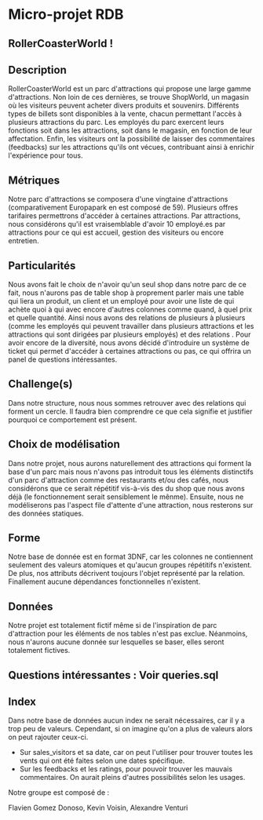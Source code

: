 # Micro-projet RDB

## RollerCoasterWorld ! 

## Description

RollerCoasterWorld est un parc d'attractions qui propose une large gamme d'attractions. Non loin de ces dernières, se trouve ShopWorld, un magasin où les visiteurs peuvent acheter divers produits et souvenirs. Différents types de billets sont disponibles à la vente, chacun permettant l'accès à plusieurs attractions du parc. Les employés du parc exercent leurs fonctions soit dans les attractions, soit dans le magasin, en fonction de leur affectation. Enfin, les visiteurs ont la possibilité de laisser des commentaires (feedbacks) sur les attractions qu'ils ont vécues, contribuant ainsi à enrichir l'expérience pour tous.

## Métriques

Notre parc d'attractions se composera d'une vingtaine d'attractions (comparativement Europapark en est composé de 59).
Plusieurs offres tarifaires permettrons d'accéder à certaines attractions.
Par attractions, nous considérons qu'il est vraisemblable d'avoir 10 employé.es par attractions pour ce qui est accueil, gestion des visiteurs ou encore entretien.

## Particularités 

Nous avons fait le choix de n'avoir qu'un seul shop dans notre parc de ce fait, nous n'aurons pas de table shop à proprement parler mais une table qui liera un produit, un client et un employé pour avoir une liste de qui achète quoi à qui avec encore d'autres colonnes comme quand, à quel prix et quelle quantité. Ainsi nous avons des relations de plusieurs à plusieurs (comme les employés qui peuvent travailler dans plusieurs attractions et les attractions qui sont dirigées par plusieurs employés) et des relations . Pour avoir encore de la diversité, nous avons décidé d'introduire un système de ticket qui permet d'accéder à certaines attractions ou pas, ce qui offrira un panel de questions intéressantes. 

## Challenge(s)

Dans notre structure, nous nous sommes retrouver avec des relations qui forment un cercle. Il faudra bien comprendre ce que cela signifie et justifier pourquoi ce comportement est présent.

## Choix de modélisation

Dans notre projet, nous aurons naturellement des attractions qui forment la base d'un parc mais nous n'avons pas introduit tous les éléments distinctifs d'un parc d'attraction comme des restaurants et/ou des cafés, nous considérons que ce serait répétitif vis-à-vis des du shop que nous avons déjà (le fonctionnement serait sensiblement le mênme). Ensuite, nous ne modéliserons pas l'aspect file d'attente d'une attraction, nous resterons sur des données statiques. 

## Forme
Notre base de donnée est en format 3DNF, car les colonnes ne contiennent seulement des valeurs atomiques et qu'aucun groupes répétitifs n'existent. De plus, nos attributs décrivent toujours l'objet représenté par la relation. Finallement aucune dépendances fonctionnelles n'existent. 

## Données

Notre projet est totalement fictif même si de l'inspiration de parc d'attraction pour les éléments de nos tables n'est pas exclue. Néanmoins, nous n'aurons aucune donnée sur lesquelles se baser, elles seront totalement fictives.

## Questions intéressantes : Voir queries.sql

## Index
Dans notre base de données aucun index ne serait nécessaires, car il y a trop peu de valeurs. Cependant, si on imagine qu'on a plus de valeurs alors on peut rajouter ceux-ci.
- Sur sales_visitors et sa date, car on peut l'utiliser pour trouver toutes les vents qui ont été faites selon une dates spécifique.
- Sur les feedbacks et les ratings, pour pouvoir trouver les mauvais commentaires.
On aurait pleins d'autres possibilités selon les usages.
  

Notre groupe est composé de :

Flavien Gomez Donoso,
Kevin Voisin,
Alexandre Venturi
